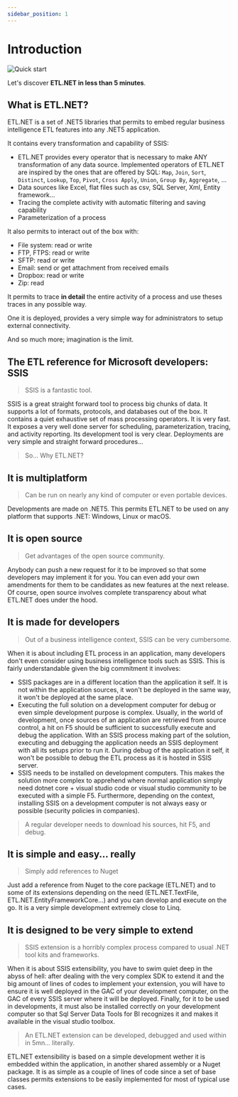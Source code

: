 ```yaml
---
sidebar_position: 1
---
```


# Introduction

![Quick start](/img/build-first-app-bot-tutorial.svg)

Let's discover **ETL.NET in less than 5 minutes**.

## What is ETL.NET?

ETL.NET is a set of .NET5 libraries that permits to embed regular business intelligence ETL features into any .NET5 application.

It contains every transformation and capability of SSIS:

- ETL.NET provides every operator that is necessary to make ANY transformation of any data source. Implemented operators of ETL.NET are inspired by the ones that are offered by SQL: `Map`, `Join`, `Sort`, `Distinct`, `Lookup`, `Top`, `Pivot`, `Cross Apply`, `Union`, `Group By`, `Aggregate`, ...
- Data sources like Excel, flat files such as csv, SQL Server, Xml, Entity framework...
- Tracing the complete activity with automatic filtering and saving capability
- Parameterization of a process

It also permits to interact out of the box with:

- File system: read or write
- FTP, FTPS: read or write
- SFTP: read or write
- Email: send or get attachment from received emails
- Dropbox: read or write
- Zip: read

It permits to trace **in detail** the entire activity of a process and use theses traces in any possible way.

One it is deployed, provides a very simple way for administrators to setup external connectivity.

And so much more; imagination is the limit.

## The ETL reference for Microsoft developers: SSIS

> SSIS is a fantastic tool.

SSIS is a great straight forward tool to process big chunks of data. It supports a lot of formats, protocols, and databases out of the box. It contains a quiet exhaustive set of mass processing operators. It is very fast. It exposes a very well done server for scheduling, parameterization, tracing, and activity reporting. Its development tool is very clear. Deployments are very simple and straight forward procedures...

> So... Why ETL.NET?

## It is multiplatform

> Can be run on nearly any kind of computer or even portable devices.

Developments are made on .NET5. This permits ETL.NET to be used on any platform that supports .NET: Windows, Linux or macOS.

## It is open source

> Get advantages of the open source community.

Anybody can push a new request for it to be improved so that some developers may implement it for you. You can even add your own amendments for them to be candidates as new features at the next release. Of course, open source involves complete transparency about what ETL.NET does under the hood.

## It is made for developers

> Out of a business intelligence context, SSIS can be very cumbersome.

When it is about including ETL process in an application, many developers don't even consider using business intelligence tools such as SSIS. This is fairly understandable given the big commitment it involves:

- SSIS packages are in a different location than the application it self. It is not within the application sources, it won't be deployed in the same way, it won't be deployed at the same place.
- Executing the full solution on a development computer for debug or even simple development purpose is complex. Usually, in the world of development, once sources of an application are retrieved from source control, a hit on F5 should be sufficient to successfully execute and debug the application. With an SSIS process making part of the solution, executing and debugging the application needs an SSIS deployment with all its setups prior to run it. During debug of the application it self, it won't be possible to debug the ETL process as it is hosted in SSIS server.
- SSIS needs to be installed on development computers. This makes the solution more complex to apprehend where normal application simply need dotnet core + visual studio code or visual studio community to be executed with a simple F5. Furthermore, depending on the context, installing SSIS on a development computer is not always easy or possible (security policies in companies).

> A regular developer needs to download his sources, hit F5, and debug.

## It is simple and easy... really

> Simply add references to Nuget

Just add a reference from Nuget to the core package (ETL.NET) and to some of its extensions depending on the need (ETL.NET.TextFile, ETL.NET.EntityFrameworkCore...) and you can develop and execute on the go. It is a very simple development extremely close to Linq.

## It is designed to be very simple to extend

> SSIS extension is a horribly complex process compared to usual .NET tool kits and frameworks.

When it is about SSIS extensibility, you have to swim quiet deep in the abyss of hell: after dealing with the very complex SDK to extend it and the big amount of lines of codes to implement your extension, you will have to ensure it is well deployed in the GAC of your development computer, on the GAC of every SSIS server where it will be deployed. Finally, for it to be used in developments, it must also be installed correctly on your development computer so that Sql Server Data Tools for BI recognizes it and makes it available in the visual studio toolbox.

> An ETL.NET extension can be developed, debugged and used within in 5mn... literally.

ETL.NET extensibility is based on a simple development wether it is embedded within the application, in another shared assembly or a Nuget package. It is as simple as a couple of lines of code since a set of base classes permits extensions to be easily implemented for most of typical use cases.
